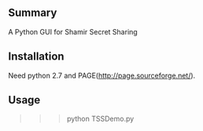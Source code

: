 ## Summary

A Python GUI for Shamir Secret Sharing

## Installation

Need python 2.7 and PAGE(http://page.sourceforge.net/).

## Usage

>>> python TSSDemo.py
